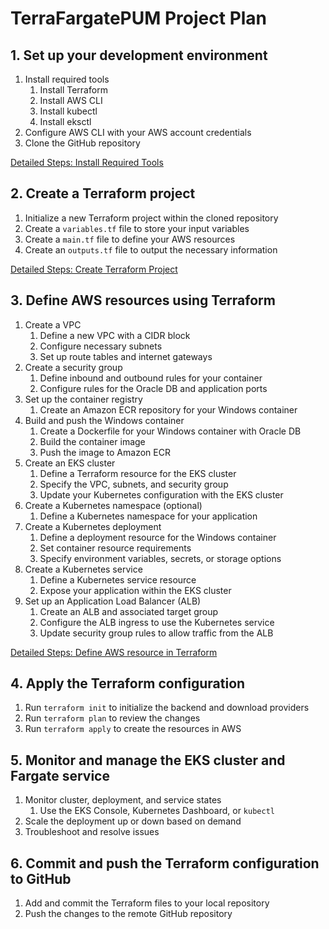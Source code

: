 # TerraFargatePUM Project Plan

## 1. Set up your development environment 

1. Install required tools
   1. Install Terraform
   2. Install AWS CLI
   3. Install kubectl
   4. Install eksctl
2. Configure AWS CLI with your AWS account credentials
3. Clone the GitHub repository

[Detailed Steps: Install Required Tools](InstallRequireTools.md)

## 2. Create a Terraform project

1. Initialize a new Terraform project within the cloned repository
2. Create a `variables.tf` file to store your input variables
3. Create a `main.tf` file to define your AWS resources
4. Create an `outputs.tf` file to output the necessary information

[Detailed Steps: Create Terraform Project](CreateTerraformProject.md)

## 3. Define AWS resources using Terraform

1. Create a VPC
   1. Define a new VPC with a CIDR block
   2. Configure necessary subnets
   3. Set up route tables and internet gateways
2. Create a security group
   1. Define inbound and outbound rules for your container
   2. Configure rules for the Oracle DB and application ports
3. Set up the container registry
   1. Create an Amazon ECR repository for your Windows container
4. Build and push the Windows container
   1. Create a Dockerfile for your Windows container with Oracle DB
   2. Build the container image
   3. Push the image to Amazon ECR
5. Create an EKS cluster
   1. Define a Terraform resource for the EKS cluster
   2. Specify the VPC, subnets, and security group
   3. Update your Kubernetes configuration with the EKS cluster
6. Create a Kubernetes namespace (optional)
   1. Define a Kubernetes namespace for your application
7. Create a Kubernetes deployment
   1. Define a deployment resource for the Windows container
   2. Set container resource requirements
   3. Specify environment variables, secrets, or storage options
8. Create a Kubernetes service
   1. Define a Kubernetes service resource
   2. Expose your application within the EKS cluster
9. Set up an Application Load Balancer (ALB)
   1. Create an ALB and associated target group
   2. Configure the ALB ingress to use the Kubernetes service
   3. Update security group rules to allow traffic from the ALB

[Detailed Steps: Define AWS resource in Terraform](DefineAWSwithTerraform.md)

## 4. Apply the Terraform configuration

1. Run `terraform init` to initialize the backend and download providers
2. Run `terraform plan` to review the changes
3. Run `terraform apply` to create the resources in AWS

## 5. Monitor and manage the EKS cluster and Fargate service

1. Monitor cluster, deployment, and service states
   1. Use the EKS Console, Kubernetes Dashboard, or `kubectl`
2. Scale the deployment up or down based on demand
3. Troubleshoot and resolve issues

## 6. Commit and push the Terraform configuration to GitHub

1. Add and commit the Terraform files to your local repository
2. Push the changes to the remote GitHub repository
